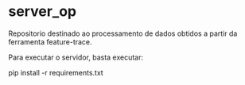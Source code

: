 # server_op

Repositorio destinado ao processamento de dados obtidos a partir da ferramenta feature-trace. 

Para executar o servidor, basta executar:

pip install -r requirements.txt
